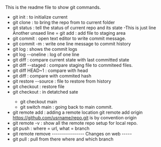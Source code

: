 This is the readme file to show git commands.
- git init : to initialize current 
- git clone <url> : to bring the repo from <URL> to current folder
- git status : tell the status of current repo and its state
-This is just line
Another unsaed line
= git add <FILE> : add file to staging area
- git commit : open text editor  to write commit message.
- git commit -m <message> :  write one line message to commit history
- git log : shows the commit logs
- git log --oneline : log of one line
- git diff : compare current state with last committed state
- git diff --staged : compare staging file to commiteed files.
- git diff HEAD~1 : compare with head <NUM>
- git diff <HASH> : compare with commited hash
- git restore --source <hash> <file> : file to restore from history
- git checkout <hash> <file> : restore file
- git checkout <hash> : in detatched sate
	- git checkout main
	- git switch main : going back to main commit.
- git remote add <name> <url> : adding a remote location
	git remote add origin https://github.com/usrname/repo.git
	<name> is by convention origin
- git remote -v : show all the remote repo setup for local repo.
- git push <where> <what> : where = url, what = branch
- git remote remove <name>
---------------- Changes on web -----
- git pull <whare> <what> : pull from there where and which branch

